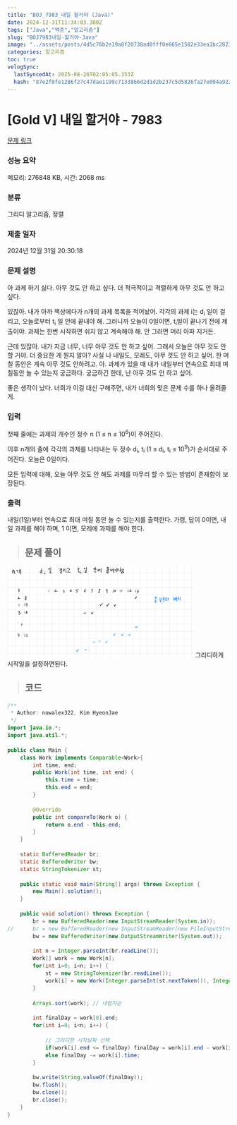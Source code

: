 ```yaml
---
title: "BOJ_7983_내일 할거야 (Java)"
date: 2024-12-31T11:34:03.380Z
tags: ["Java","백준","알고리즘"]
slug: "BOJ7983내일-할거야-Java"
image: "../assets/posts/4d5c76b2e19a8f20738ad0fff0e665e1582e33ea1bc2823b0da262c00e1b637e.png"
categories: 알고리즘
toc: true
velogSync:
  lastSyncedAt: 2025-08-26T02:05:05.353Z
  hash: "87e2f0fe1286f27c47dae1199c7133866d2d1d2b237c5d5826fa27e094a922d3"
---
```


# [Gold V] 내일 할거야 - 7983 

[문제 링크](https://www.acmicpc.net/problem/7983) 

### 성능 요약

메모리: 276848 KB, 시간: 2068 ms

### 분류

그리디 알고리즘, 정렬

### 제출 일자

2024년 12월 31일 20:30:18

### 문제 설명

<p>아 과제 하기 싫다. 아무 것도 안 하고 싶다. 더 적극적이고 격렬하게 아무 것도 안 하고 싶다.</p>

<p>있잖아. 내가 아까 책상에다가 n개의 과제 목록을 적어놨어. 각각의 과제 i는 d<sub>i</sub> 일이 걸리고, 오늘로부터 t<sub>i</sub> 일 안에 끝내야 해. 그러니까 오늘이 0일이면, t<sub>i</sub>일이 끝나기 전에 제출이야. 과제는 한번 시작하면 쉬지 않고 계속해야 해. 안 그러면 머리 아파 지거든.</p>

<p>근데 있잖아. 내가 지금 너무, 너무 아무 것도 안 하고 싶어. 그래서 오늘은 아무 것도 안 할 거야. 더 중요한 게 뭔지 알아? 사실 나 내일도, 모레도, 아무 것도 안 하고 싶어. 한 며칠 동안은 계속 아무 것도 안하려고. 아. 과제가 있을 때 내가 내일부터 연속으로 최대 며칠동안 놀 수 있는지 궁금하다. 궁금하긴 한데, 난 아무 것도 안 하고 싶어.</p>

<p>좋은 생각이 났다. 너희가 이걸 대신 구해주면, 내가 너희의 맞은 문제 수를 하나 올려줄게.</p>

### 입력 

 <p>첫째 줄에는 과제의 개수인 정수 n (1 ≤ n ≤ 10<sup>6</sup>)이 주어진다.</p>

<p>이후 n개의 줄에 각각의 과제를 나타내는 두 정수 d<sub>i</sub>, t<sub>i</sub> (1 ≤ d<sub>i</sub>, t<sub>i</sub> ≤ 10<sup>9</sup>)가 순서대로 주어진다. 오늘은 0일이다.</p>

<p>모든 입력에 대해, 오늘 아무 것도 안 해도 과제를 마무리 할 수 있는 방법이 존재함이 보장된다.</p>

### 출력 

 <p>내일(1일)부터 연속으로 최대 며칠 동안 놀 수 있는지를 출력한다. 가령, 답이 0이면, 내일 과제를 해야 하며, 1 이면, 모레에 과제를 해야 한다.</p>

> ## 문제 풀이

![](/assets/posts/4d5c76b2e19a8f20738ad0fff0e665e1582e33ea1bc2823b0da262c00e1b637e.png)
그리디하게 시작일을 설정하면된다.

> ## 코드

```java
/**
 * Author: nowalex322, Kim HyeonJae
 */
import java.io.*;
import java.util.*;

public class Main {
	class Work implements Comparable<Work>{
		int time, end;
		public Work(int time, int end) {
			this.time = time;
			this.end = end;
		}
		
		@Override
		public int compareTo(Work o) {
			return o.end - this.end;
		}
	}
	
	static BufferedReader br;
	static BufferedWriter bw;
	static StringTokenizer st;

	public static void main(String[] args) throws Exception {
		new Main().solution();
	}

	public void solution() throws Exception {
		br = new BufferedReader(new InputStreamReader(System.in));
//		br = new BufferedReader(new InputStreamReader(new FileInputStream("input.txt")));
		bw = new BufferedWriter(new OutputStreamWriter(System.out));

		int n = Integer.parseInt(br.readLine());
		Work[] work = new Work[n];
		for(int i=0; i<n; i++) {
			st = new StringTokenizer(br.readLine());
			work[i] = new Work(Integer.parseInt(st.nextToken()), Integer.parseInt(st.nextToken()));
		}
		
		Arrays.sort(work); // 내림차순
		
		int finalDay = work[0].end;
		for(int i=0; i<n; i++) {
			
			// 그리디한 시작날짜 선택
			if(work[i].end <= finalDay) finalDay = work[i].end - work[i].time;	
			else finalDay -= work[i].time;
		}

		bw.write(String.valueOf(finalDay));
		bw.flush();
		bw.close();
		br.close();
	}
}
```
